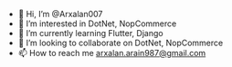 - 👋 Hi, I’m @Arxalan007
- 👀 I’m interested in DotNet, NopCommerce
- 🌱 I’m currently learning Flutter, Django
- 💞️ I’m looking to collaborate on DotNet, NopCommerce
- 📫 How to reach me arxalan.arain987@gmail.com

<!---
Arxalan007/Arxalan007 is a ✨ special ✨ repository because its `README.md` (this file) appears on your GitHub profile.
You can click the Preview link to take a look at your changes.
--->
